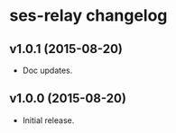 # ses-relay changelog

## v1.0.1 (2015-08-20)

 * Doc updates.

## v1.0.0 (2015-08-20)

 * Initial release.
